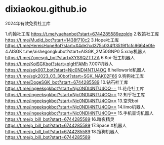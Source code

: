 # dixiaokou.github.io
2024年有效免费社工库

1.约翰社工库
https://t.me/yuehanbot?start=6744285589ezpldp
2.牧笛社工库
https://t.me/Mudid_bot?start=1438f710c2
3.Hope社工库
https://t.me/HereisHopeBot?start=X4de2cd375c034ff3519f1cfc9664e0fe
4.AISGK
t.me/aishegongkubot?start=AISGK_2M50GNP0
5.xray机器人
https://t.me/Zonesgk_bot?start=XYSSQZTTZA
6.Koi-社工机器人
https://t.me/KoiSGKbot?start=qlgHFAMh
7.007机器人
https://t.me/sgk007_bot?start=Njc0NDI4NTU4OQ
8.helloworld机器人
https://t.me/sgk2023_03_30bot?start=SGK_NAK02F66
9.狗狗社工库
https://t.me/DogeSGK_bot?start=6744285589
10.钻石社工库
https://t.me/ingeeksgkbot?start=Njc0NDI4NTU4OQ==
11.花花社工库
https://t.me/ingeeksgkbot?start=Njc0NDI4NTU4OQ==
12.知乎社工库
https://t.me/ingeeksgkbot?start=Njc0NDI4NTU4OQ==
13.空壳boi
https://t.me/ingeeksgkbot?start=Njc0NDI4NTU4OQ==
14.limo机器人
https://t.me/ingeeksgkbot?start=Njc0NDI4NTU4OQ==
15.手机查询机器人
https://t.me/p_bill_bot?start=6744285589
16.暗夜精灵
https://t.me/p_bill_bot?start=6744285589
17.Space X机器人
https://t.me/p_bill_bot?start=6744285589
18.搜狗机器人
https://t.me/p_bill_bot?start=6744285589
